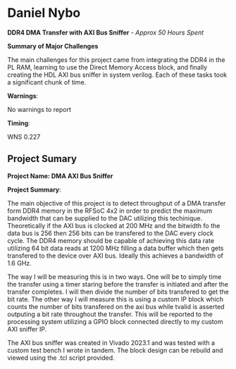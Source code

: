 # Daniel Nybo 

**DDR4 DMA Transfer with AXI Bus Sniffer** - *Approx 50 Hours Spent*

**Summary of Major Challenges**

The main challenges for this project came from integrating the DDR4 in the PL RAM, learning to use the Direct Memory Access block, and finally creating the HDL AXI bus sniffer in system verilog. Each of these tasks took a significant chunk of time. 


**Warnings**:

No warnings to report

**Timing**:

WNS 0.227

## Project Sumary

**Project Name: DMA AXI Bus Sniffer**

**Project Summary**:

The main objective of this project is to detect throughput of a DMA transfer form DDR4 memory in the RFSoC 4x2 in order to predict the maximum bandwidth that can be supplied to the DAC utilizing this techinique. Theoretically if the AXI bus is clocked at 200 MHz and the bitwidth fo the data bus is 256 then 256 bits can be transfered to the DAC every clock cycle. The DDR4 memory should be capable of achieving this data rate utilizing 64 bit data reads at 1200 MHz filling a data buffer which then gets transfered to the device over AXI bus. Ideally this achieves a bandwidth of 1.6 GHz. 

The way I will be measuring this is in two ways. One will be to simply time the transfer using a timer staring before the transfer is initiated and after the transfer completes. I will then divide the number of bits transfered to get the bit rate. The other way I will measure this is using a custom IP block which counts the number of bits transfered on the axi bus while tvalid is asserted outputing a bit rate throughout the transfer. This will be reported to the processing system utilizing a GPIO block connected directly to my custom AXI sniffer IP. 

The AXI bus sniffer was created in Vivado 2023.1 and was tested with a custom test bench I wrote in tandem.
The block design can be rebuild and viewed using the .tcl script provided. 
